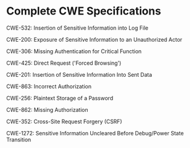 

# Complete CWE Specifications

CWE-532: Insertion of Sensitive Information into Log File

CWE-200: Exposure of Sensitive Information to an Unauthorized Actor

CWE-306: Missing Authentication for Critical Function

CWE-425: Direct Request ('Forced Browsing')

CWE-201: Insertion of Sensitive Information Into Sent Data

CWE-863: Incorrect Authorization

CWE-256: Plaintext Storage of a Password

CWE-862: Missing Authorization

CWE-352: Cross-Site Request Forgery (CSRF)

CWE-1272: Sensitive Information Uncleared Before Debug/Power State Transition